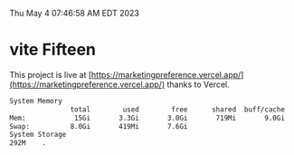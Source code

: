Thu May  4 07:46:58 AM EDT 2023

# vite Fifteen


This project is live at [https://marketingpreference.vercel.app/](https://marketingpreference.vercel.app/) thanks to Vercel.

```bash
System Memory
               total        used        free      shared  buff/cache   available
Mem:            15Gi       3.3Gi       3.0Gi       719Mi       9.0Gi        10Gi
Swap:          8.0Gi       419Mi       7.6Gi
System Storage
292M	.
